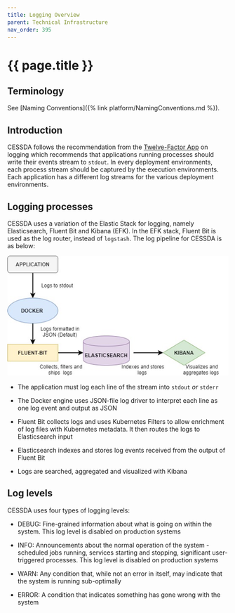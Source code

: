 ```yaml
---
title: Logging Overview
parent: Technical Infrastructure
nav_order: 395
---
```


# {{ page.title }}

## Terminology

See [Naming Conventions]({% link platform/NamingConventions.md %}).

## Introduction

CESSDA follows the recommendation from the [Twelve-Factor App](https://12factor.net/)
on logging which recommends that applications running processes should write their events stream to `stdout`.
In every deployment environments, each process stream should be captured by the execution environments.
Each application has a different log streams for the various deployment environments.

## Logging processes

CESSDA uses a variation of the Elastic Stack for logging, namely Elasticsearch, Fluent Bit and Kibana (EFK).
In the EFK stack, Fluent Bit is used as the log router, instead of `logstash`.
The log pipeline for CESSDA is as below:

![Logging_pipeline.jpg](../assets/Logging_pipeline.jpg)

- The application must log each line of the stream into `stdout` *or* `stderr`

- The Docker engine uses JSON-file log driver to interpret each line as one log event and output as JSON

- Fluent Bit collects logs and uses Kubernetes Filters to allow enrichment of log files with Kubernetes metadata.
  It then routes the logs to Elasticsearch input

- Elasticsearch indexes and stores log events received from the output of Fluent Bit

- Logs are searched, aggregated and visualized with Kibana

## Log levels

CESSDA uses four types of logging levels:

- DEBUG: Fine-grained information about what is going on within the system.
  This log level is disabled on production systems

- INFO: Announcements about the normal operation of the system - scheduled jobs running,
  services starting and stopping, significant user-triggered processes.
  This log level is disabled on production systems

- WARN: Any condition that, while not an error in itself, may indicate that the system is running sub-optimally

- ERROR: A condition that indicates something has gone wrong with the system

